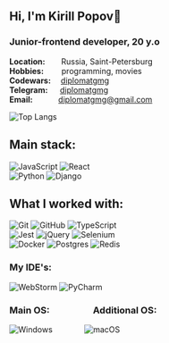 ## Hi, I'm Kirill Popov👋

### Junior-frontend developer, 20 y.o

**Location:** &emsp;&ensp; Russia, Saint-Petersburg  
**Hobbies:** &emsp;&emsp;programming, movies  
**Codewars:** &emsp;[diplomatgmg](https://www.codewars.com/users/diplomatgmg)  
**Telegram:** &ensp;&ensp; [diplomatgmg](https://t.me/diplomatgmg)  
**Email:**&emsp;&emsp;&emsp; diplomatgmg@gmail.com

![Top Langs](https://github-readme-stats.vercel.app/api/top-langs/?username=diplomatgmg&layout=compact)

## Main stack:

![JavaScript](https://img.shields.io/badge/javascript-%23323330.svg?style=for-the-badge&logo=javascript&logoColor=%23F7DF1E)
![React](https://img.shields.io/badge/react-%2320232a.svg?style=for-the-badge&logo=react&logoColor=%2361DAFB)  
![Python](https://img.shields.io/badge/python-3670A0?style=for-the-badge&logo=python&logoColor=ffdd54)
![Django](https://img.shields.io/badge/django-%23092E20.svg?style=for-the-badge&logo=django&logoColor=white)

## What I worked with:

![Git](https://img.shields.io/badge/git-%23F05033.svg?style=for-the-badge&logo=git&logoColor=white)
![GitHub](https://img.shields.io/badge/github-%23121011.svg?style=for-the-badge&logo=github&logoColor=white)
![TypeScript](https://img.shields.io/badge/typescript-%23007ACC.svg?style=for-the-badge&logo=typescript&logoColor=white)  
![Jest](https://img.shields.io/badge/-jest-%23C21325?style=for-the-badge&logo=jest&logoColor=white)
![jQuery](https://img.shields.io/badge/jquery-%230769AD.svg?style=for-the-badge&logo=jquery&logoColor=white)
![Selenium](https://img.shields.io/badge/-selenium-%43B02A?style=for-the-badge&logo=selenium&logoColor=white)  
![Docker](https://img.shields.io/badge/docker-%230db7ed.svg?style=for-the-badge&logo=docker&logoColor=white)
![Postgres](https://img.shields.io/badge/postgres-%23316192.svg?style=for-the-badge&logo=postgresql&logoColor=white)
![Redis](https://img.shields.io/badge/redis-%23DD0031.svg?style=for-the-badge&logo=redis&logoColor=white)

### My IDE's:

![WebStorm](https://img.shields.io/badge/webstorm-143?style=for-the-badge&logo=webstorm&logoColor=white&color=black)
![PyCharm](https://img.shields.io/badge/pycharm-143?style=for-the-badge&logo=pycharm&logoColor=black&color=black&labelColor=green)

### Main OS: &ensp;&ensp;&ensp;&ensp;&ensp;&ensp;&ensp;&ensp;&ensp;Additional OS:
![Windows](https://img.shields.io/badge/Windows-0078D6?style=for-the-badge&logo=windows&logoColor=white)
&ensp;&ensp;&ensp;&ensp;&ensp;&ensp;&ensp;
![macOS](https://img.shields.io/badge/mac%20os-000000?style=for-the-badge&logo=macos&logoColor=F0F0F0)
